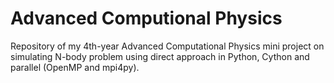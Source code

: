 # Advanced Computional Physics
Repository of my 4th-year Advanced Computational Physics mini project on simulating N-body problem using direct approach in Python, Cython and parallel (OpenMP and mpi4py).

